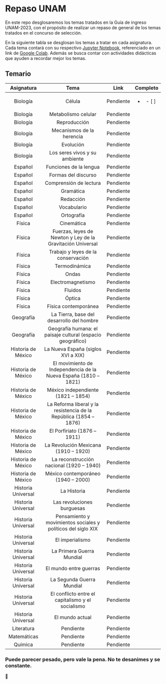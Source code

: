 # Repaso UNAM
En este repo desglosaremos los temas tratados en la Guía de ingreso UNAM-2023, con el propósito de realizar un repaso de general de los temas tratados en el concurso de selección.

En la siguiente tabla se desglosan los temas a tratar en cada asignatura. Cada tema contará con su respectivo [Jupyter Notebook](https://jupyter.org/), referenciado en un link de [Google Colab](https://colab.research.google.com/). Además se busca contar con actividades didácticas que ayuden a recordar mejor los temas.

## Temario

| Asignatura | Tema | Link | Completo |
|:--------------:|:-----:|:-----------:|:-----:|
| Biología | Célula | Pendiente | <ul><li>- [ ]</li></ul> 
| Biología | Metabolismo celular | Pendiente |
| Biología | Reproducción | Pendiente |
| Biología | Mecanismos de la herencia | Pendiente |
| Biología | Evolución | Pendiente |
| Biología | Los seres vivos y su ambiente | Pendiente |
| Español | Funciones de la lengua | Pendiente |
| Español | Formas del discurso | Pendiente |
| Español | Comprensión de lectura | Pendiente |
| Español | Gramática | Pendiente |
| Español | Redacción | Pendiente |
| Español | Vocabulario | Pendiente |
| Español | Ortografía | Pendiente |
| Física | Cinemática | Pendiente |
| Física | Fuerzas, leyes de Newton y Ley de la Gravitación Universal | Pendiente |
| Física | Trabajo y leyes de la conservación | Pendiente |
| Física | Termodinámica | Pendiente |
| Física | Ondas | Pendiente |
| Física | Electromagnetismo | Pendiente |
| Física | Fluidos | Pendiente |
| Física | Óptica | Pendiente |
| Física | Física contemporánea | Pendiente |
| Geografía | La Tierra, base del desarrollo del hombre | Pendiente |
| Geografía | Geografía humana: el paisaje cultural (espacio geográfico) | Pendiente |
| Historia de México | La Nueva España (siglos XVI a XIX) | Pendiente |
| Historia de México | El movimiento de Independencia de la Nueva España (1810 – 1821) | Pendiente |
| Historia de México | México independiente (1821 – 1854) | Pendiente |
| Historia de México | La Reforma liberal y la resistencia de la República (1854 – 1876) | Pendiente |
| Historia de México | El Porfiriato (1876 – 1911) | Pendiente |
| Historia de México | La Revolución Mexicana (1910 – 1920) | Pendiente |
| Historia de México | La reconstrucción nacional (1920 – 1940) | Pendiente |
| Historia de México | México contemporáneo (1940 – 2000) | Pendiente |
| Historia Universal | La Historia | Pendiente |
| Historia Universal | Las revoluciones burguesas | Pendiente |
| Historia Universal | Pensamiento y movimientos sociales y políticos del siglo XIX | Pendiente |
| Historia Universal | El imperialismo | Pendiente |
| Historia Universal | La Primera Guerra Mundial | Pendiente |
| Historia Universal | El mundo entre guerras | Pendiente |
| Historia Universal | La Segunda Guerra Mundial | Pendiente |
| Historia Universal | El conflicto entre el capitalismo y el socialismo | Pendiente |
| Historia Universal | El mundo actual | Pendiente |
| Literatura | Pendiente | Pendiente |
| Matemáticas | Pendiente | Pendiente |
| Química | Pendiente | Pendiente |

### Puede parecer pesado, pero vale la pena. No te desanimes y se constante.

:wolf: